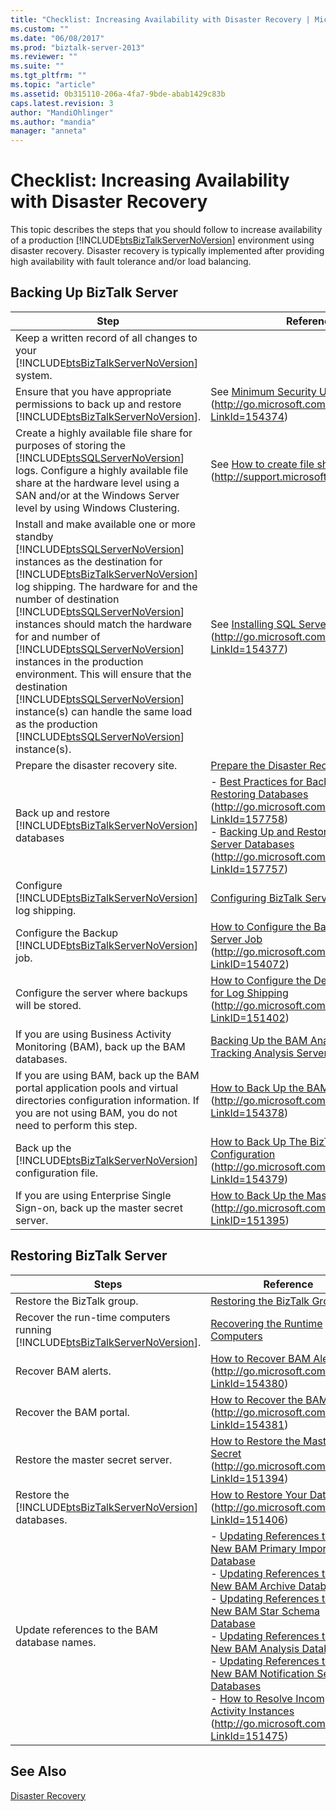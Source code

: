 ```yaml
---
title: "Checklist: Increasing Availability with Disaster Recovery | Microsoft Docs"
ms.custom: ""
ms.date: "06/08/2017"
ms.prod: "biztalk-server-2013"
ms.reviewer: ""
ms.suite: ""
ms.tgt_pltfrm: ""
ms.topic: "article"
ms.assetid: 0b315110-206a-4fa7-9bde-abab1429c83b
caps.latest.revision: 3
author: "MandiOhlinger"
ms.author: "mandia"
manager: "anneta"
---
```

# Checklist: Increasing Availability with Disaster Recovery
This topic describes the steps that you should follow to increase availability of a production [!INCLUDE[btsBizTalkServerNoVersion](../includes/btsbiztalkservernoversion-md.md)] environment using disaster recovery. Disaster recovery is typically implemented after providing high availability with fault tolerance and/or load balancing.  
  
## Backing Up BizTalk Server  
  
|Step|Reference|  
|----------|---------------|  
|Keep a written record of all changes to your [!INCLUDE[btsBizTalkServerNoVersion](../includes/btsbiztalkservernoversion-md.md)] system.||  
|Ensure that you have appropriate permissions to back up and restore [!INCLUDE[btsBizTalkServerNoVersion](../includes/btsbiztalkservernoversion-md.md)].|See [Minimum Security User Rights](http://go.microsoft.com/fwlink/?LinkId=154374) (http://go.microsoft.com/fwlink/?LinkId=154374)|  
|Create a highly available file share for purposes of storing the [!INCLUDE[btsSQLServerNoVersion](../includes/btssqlservernoversion-md.md)] logs. Configure a highly available file share at the hardware level using a SAN and/or at the Windows Server level by using Windows Clustering.|See [How to create file shares on a cluster](http://support.microsoft.com/kb/224967) (http://support.microsoft.com/kb/224967)|  
|Install and make available one or more standby [!INCLUDE[btsSQLServerNoVersion](../includes/btssqlservernoversion-md.md)] instances as the destination for [!INCLUDE[btsBizTalkServerNoVersion](../includes/btsbiztalkservernoversion-md.md)] log shipping. The hardware for and the number of destination [!INCLUDE[btsSQLServerNoVersion](../includes/btssqlservernoversion-md.md)] instances should match the hardware for and number of [!INCLUDE[btsSQLServerNoVersion](../includes/btssqlservernoversion-md.md)] instances in the production environment. This will ensure that the destination [!INCLUDE[btsSQLServerNoVersion](../includes/btssqlservernoversion-md.md)] instance(s) can handle the same load as the production [!INCLUDE[btsSQLServerNoVersion](../includes/btssqlservernoversion-md.md)] instance(s).|See [Installing SQL Server 2008](http://go.microsoft.com/fwlink/?LinkId=154377) (http://go.microsoft.com/fwlink/?LinkId=154377)|  
|Prepare the disaster recovery site.|[Prepare the Disaster Recovery Site](../technical-guides/prepare-the-disaster-recovery-site.md)|  
|Back up and restore [!INCLUDE[btsBizTalkServerNoVersion](../includes/btsbiztalkservernoversion-md.md)] databases|-   [Best Practices for Backing Up and Restoring Databases](http://go.microsoft.com/fwlink/?LinkId=157758) (http://go.microsoft.com/fwlink/?LinkId=157758)<br />-   [Backing Up and Restoring BizTalk Server Databases](http://go.microsoft.com/fwlink/?LinkId=157757) (http://go.microsoft.com/fwlink/?LinkId=157757)|  
|Configure [!INCLUDE[btsBizTalkServerNoVersion](../includes/btsbiztalkservernoversion-md.md)] log shipping.|[Configuring BizTalk Server Log Shipping](../technical-guides/configuring-biztalk-server-log-shipping.md)|  
|Configure the Backup [!INCLUDE[btsBizTalkServerNoVersion](../includes/btsbiztalkservernoversion-md.md)] job.|[How to Configure the Backup BizTalk Server Job](http://go.microsoft.com/fwlink/?LinkID=154072) (http://go.microsoft.com/fwlink/?LinkID=154072)|  
|Configure the server where backups will be stored.|[How to Configure the Destination System for Log Shipping](http://go.microsoft.com/fwlink/?LinkID=151402) (http://go.microsoft.com/fwlink/?LinkID=151402)|  
|If you are using Business Activity Monitoring (BAM), back up the BAM databases.|[Backing Up the BAM Analysis and Tracking Analysis Server Databases](../technical-guides/backing-up-the-bam-analysis-and-tracking-analysis-server-databases.md)|  
|If you are using BAM, back up the BAM portal application pools and virtual directories configuration information. If you are not using BAM, you do not need to perform this step.|[How to Back Up the BAM Portal](http://go.microsoft.com/fwlink/?LinkId=154378) (http://go.microsoft.com/fwlink/?LinkId=154378)|  
|Back up the [!INCLUDE[btsBizTalkServerNoVersion](../includes/btsbiztalkservernoversion-md.md)] configuration file.|[How to Back Up The BizTalk Server Configuration](http://go.microsoft.com/fwlink/?LinkId=154379) (http://go.microsoft.com/fwlink/?LinkId=154379)|  
|If you are using Enterprise Single Sign-on, back up the master secret server.|[How to Back Up the Master Secret](http://go.microsoft.com/fwlink/?LinkID=151395) (http://go.microsoft.com/fwlink/?LinkID=151395)|  
  
## Restoring BizTalk Server  
  
|Steps|Reference|  
|-----------|---------------|  
|Restore the BizTalk group.|[Restoring the BizTalk Group](../technical-guides/restoring-the-biztalk-group.md)|  
|Recover the run-time computers running [!INCLUDE[btsBizTalkServerNoVersion](../includes/btsbiztalkservernoversion-md.md)].|[Recovering the Runtime Computers](../technical-guides/recovering-the-runtime-computers.md)|  
|Recover BAM alerts.|[How to Recover BAM Alerts](http://go.microsoft.com/fwlink/?LinkId=154380) (http://go.microsoft.com/fwlink/?LinkId=154380)|  
|Recover the BAM portal.|[How to Recover the BAM Portal](http://go.microsoft.com/fwlink/?LinkId=154381) (http://go.microsoft.com/fwlink/?LinkId=154381)|  
|Restore the master secret server.|[How to Restore the Master Secret](http://go.microsoft.com/fwlink/?LinkId=151394) (http://go.microsoft.com/fwlink/?LinkId=151394)|  
|Restore the [!INCLUDE[btsBizTalkServerNoVersion](../includes/btsbiztalkservernoversion-md.md)] databases.|[How to Restore Your Databases](http://go.microsoft.com/fwlink/?LinkId=151406) (http://go.microsoft.com/fwlink/?LinkId=151406)|  
|Update references to the BAM database names.|-   [Updating References to the New BAM Primary Import Database](../technical-guides/how-to-move-the-bam-primary-import-database2.md#BKMK_BAMPIRef)<br />-   [Updating References to the New BAM Archive Database](../technical-guides/how-to-move-the-bam-archive-database1.md#BKMK_UpdateArch)<br />-   [Updating References to the New BAM Star Schema Database](../technical-guides/how-to-move-the-bam-star-schema-database2.md#BKMK_StarUpdate)<br />-   [Updating References to the New BAM Analysis Database](../technical-guides/how-to-move-the-bam-analysis-database1.md#BKMK_AnalyUpdate)<br />-   [Updating References to the New BAM Notification Services Databases](../technical-guides/how-to-move-the-bam-notification-services-databases1.md#BKMK_NotiUpdate)<br />-   [How to Resolve Incomplete Activity Instances](http://go.microsoft.com/fwlink/?LinkId=151475) (http://go.microsoft.com/fwlink/?LinkId=151475)|  
  
## See Also  
 [Disaster Recovery](../technical-guides/disaster-recovery.md)